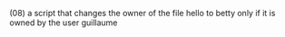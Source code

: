 (08)  a script that changes the owner of the file hello to betty only if it is owned by the user guillaume
